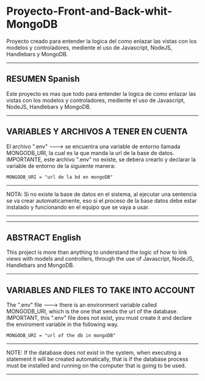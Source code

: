 # Proyecto-Front-and-Back-whit-MongoDB
Proyecto creado para entender la logica del como enlazar las vistas con los modelos y controladores,  mediente el uso de Javascript, NodeJS, Handlebars y MongoDB.

--------------------------------------------------------------------------------------------------------------------------
RESUMEN Spanish
--------------------------------------------------------------------------------------------------------------------------

Este proyecto es mas que todo para entender la logica de como enlazar las vistas con los modelos y controladores, 
mediente el uso de Javascript, NodeJS, Handlebars y MongoDB.

--------------------------------------------------------------------------------------------------------------------------
VARIABLES Y ARCHIVOS A TENER EN CUENTA
--------------------------------------------------------------------------------------------------------------------------

El archivo ".env" ---> se encuentra una variable de entorno llamada MONGODB_URI, 
la cual es la que manda la url de la base de datos. IMPORTANTE, este archivo ".env" no existe,
 se debera crearlo y declarar la variable de entorno de la siguiente manera:

    MONGODB_URI = "url de la bd en mongoDB"

--------------------------------------------------------------------------------------------------------------------------

NOTA: Si no existe la base de datos en el sistema, 
al ejecutar una sentencia se va crear automaticamente, 
eso si el proceso de la base datos debe estar instalado y funcionando 
en el equipo que se vaya a usar.

--------------------------------------------------------------------------------------------------------------------------




--------------------------------------------------------------------------------------------------------------------------
ABSTRACT English
--------------------------------------------------------------------------------------------------------------------------

This project is more than anything to understand the logic of how to link views with models and controllers,
 through the use of Javascript, NodeJS, Handlebars and MongoDB.

--------------------------------------------------------------------------------------------------------------------------
VARIABLES AND FILES TO TAKE INTO ACCOUNT
--------------------------------------------------------------------------------------------------------------------------

The ".env" file ---> there is an environment variable called MONGODB_URI, 
which is the one that sends the url of the database. IMPORTANT, this ".env" file does not exist, 
you must create it and declare the enviroment variable in the following way.

    MONGODB_URI = "url of the db in mongoDB"

--------------------------------------------------------------------------------------------------------------------------

NOTE: If the database does not exist in the system, 
when executing a statement it will be created automatically, 
that is if the database process must be installed and running on the computer that is going to be used.

--------------------------------------------------------------------------------------------------------------------------

